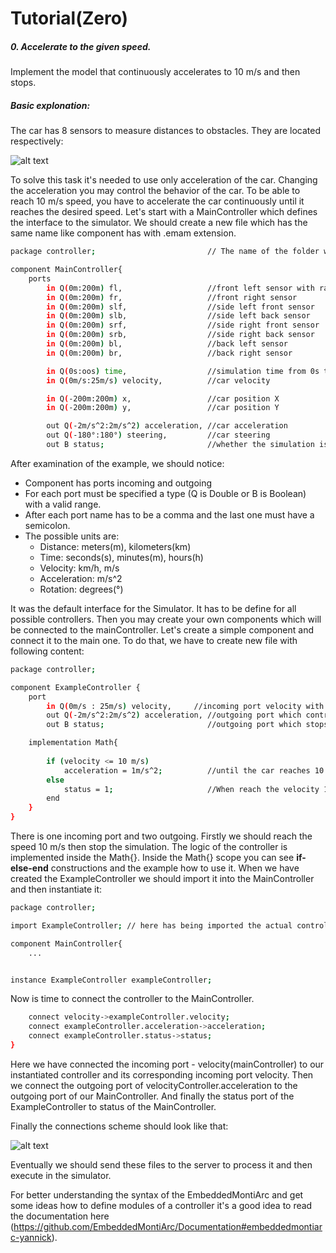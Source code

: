 # Tutorial(Zero)

##### 0. Accelerate to the given speed.
Implement the model that continuously accelerates to 10 m/s and then stops.
    
##### Basic explonation:
The car has 8 sensors to measure distances to obstacles. They are located respectively: 

![alt text](../tutorialText/car-with-sensors.jpg)

To solve this task it's needed to use only acceleration of the car. Changing the acceleration you may control the behavior of the car. To be able to reach 10 m/s speed, you have to accelerate the car continuously until it reaches the desired speed. Let's start with a MainController which defines the interface to the simulator. We should create a new file which has the same name like component has with .emam extension.

```sh
package controller;                         // The name of the folder where all .emam files are located.

component MainController{
    ports                                   
        in Q(0m:200m) fl,                   //front left sensor with range from 0 meters to 200 meters
        in Q(0m:200m) fr,                   //front right sensor
        in Q(0m:200m) slf,                  //side left front sensor
        in Q(0m:200m) slb,                  //side left back sensor
        in Q(0m:200m) srf,                  //side right front sensor
        in Q(0m:200m) srb,                  //side right back sensor
        in Q(0m:200m) bl,                   //back left sensor
        in Q(0m:200m) br,                   //back right sensor

        in Q(0s:oos) time,                  //simulation time from 0s to infinity
        in Q(0m/s:25m/s) velocity,          //car velocity

        in Q(-200m:200m) x,                 //car position X
        in Q(-200m:200m) y,                 //car position Y

        out Q(-2m/s^2:2m/s^2) acceleration, //car acceleration 
        out Q(-180°:180°) steering,         //car steering
        out B status;                       //whether the simulation is still running
```
After examination of the example, we should notice:
- Component has ports incoming and outgoing
- For each port must be specified a type (Q is Double or B is Boolean) with a valid range.
- After each port name has to be a comma and the last one must have a semicolon.
- The possible units are:
    - Distance: meters(m), kilometers(km)
    - Time: seconds(s), minutes(m), hours(h)
    - Velocity: km/h, m/s
    - Acceleration: m/s^2
    - Rotation: degrees(°)

It was the default interface for the Simulator. It has to be define for all possible controllers. Then you may create your own components which will be connected to the mainController. Let's create a simple component and connect it to the main one. To do that, we have to create new file with following content:

```sh
package controller;

component ExampleController {
	port
		in Q(0m/s : 25m/s) velocity,     //incoming port velocity with given range
		out Q(-2m/s^2:2m/s^2) acceleration, //outgoing port which controls the acceleration of the car
		out B status;                       //outgoing port which stops the simulation process

	implementation Math{
		
		if (velocity <= 10 m/s)
    	    acceleration = 1m/s^2;          //until the car reaches 10 m/s accelerate with 1m/s^2
    	else
    		status = 1;                     //When reach the velocity 10 m/s -> stop the simulation //Should be TRUE instead of 1
        end
	}
}
```

There is one incoming port and two outgoing. Firstly we should reach the speed 10 m/s then stop the simulation. The logic of the controller is implemented inside the Math{}. Inside the Math{} scope you can see __if-else-end__ constructions and the example how to use it.
When we have created the ExampleController we should import it into the MainController and then instantiate it:

```sh
package controller;

import ExampleController; // here has being imported the actual controller

component MainController{ 
    ...


instance ExampleController exampleController;

```
Now is time to connect the controller to the MainController.

```sh
    connect velocity->exampleController.velocity;
    connect exampleController.acceleration->acceleration;
    connect exampleController.status->status;
}
```

Here we have connected the incoming port - velocity(mainController) to our instantiated controller and its corresponding incoming port velocity. Then we connect the outgoing port of velocityController.acceleration to the outgoing port of our MainController. And finally the status port of the ExampleController to status of the MainController.

Finally the connections scheme should look like that:

![alt text](../tutorialText/car-with-controller.png)

Eventually we should send these files to the server to process it and then execute in the simulator.

For better understanding the syntax of the EmbeddedMontiArc and get some ideas how to define modules of a controller it's a good idea to read the documentation here (https://github.com/EmbeddedMontiArc/Documentation#embeddedmontiarc-yannick).
